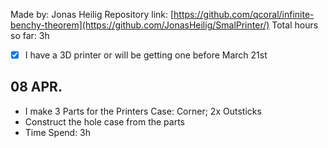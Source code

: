 Made by: Jonas Heilig
Repository link: [https://github.com/qcoral/infinite-benchy-theorem](https://github.com/JonasHeilig/SmalPrinter/)
Total hours so far: 3h

- [x] I have a 3D printer or will be getting one before March 21st

## 08 APR.
- I make 3 Parts for the Printers Case: Corner; 2x Outsticks
- Construct the hole case from the parts
- Time Spend: 3h
